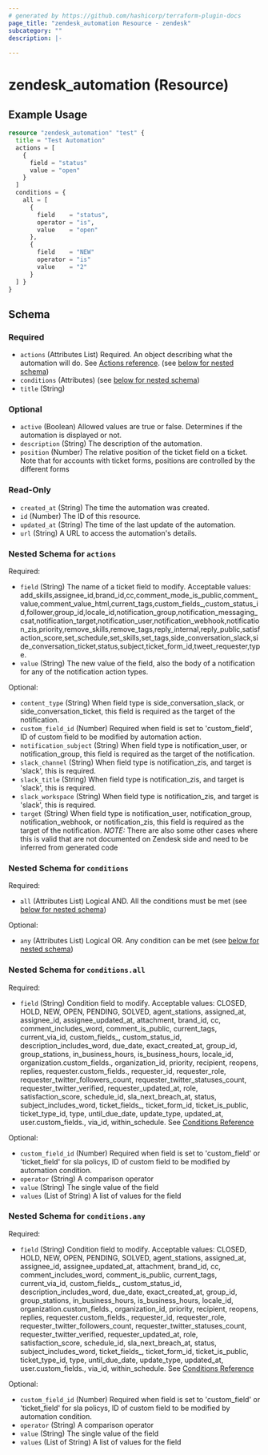 ```yaml
---
# generated by https://github.com/hashicorp/terraform-plugin-docs
page_title: "zendesk_automation Resource - zendesk"
subcategory: ""
description: |-
  
---
```


# zendesk_automation (Resource)



## Example Usage

```terraform
resource "zendesk_automation" "test" {
  title = "Test Automation"
  actions = [
    {
      field = "status"
      value = "open"
    }
  ]
  conditions = {
    all = [
      {
        field    = "status",
        operator = "is",
        value    = "open"
      },
      {
        field    = "NEW"
        operator = "is"
        value    = "2"
      }
  ] }
}
```

<!-- schema generated by tfplugindocs -->
## Schema

### Required

- `actions` (Attributes List) Required. An object describing what the automation will do. See [Actions reference](https://developer.zendesk.com/documentation/ticketing/reference-guides/actions-reference). (see [below for nested schema](#nestedatt--actions))
- `conditions` (Attributes) (see [below for nested schema](#nestedatt--conditions))
- `title` (String)

### Optional

- `active` (Boolean) Allowed values are true or false. Determines if the automation is displayed or not.
- `description` (String) The description of the automation.
- `position` (Number) The relative position of the ticket field on a ticket. Note that for accounts with ticket forms, positions are controlled by the different forms

### Read-Only

- `created_at` (String) The time the automation was created.
- `id` (Number) The ID of this resource.
- `updated_at` (String) The time of the last update of the automation.
- `url` (String) A URL to access the automation's details.

<a id="nestedatt--actions"></a>
### Nested Schema for `actions`

Required:

- `field` (String) The name of a ticket field to modify. Acceptable values: add_skills,assignee_id,brand_id,cc,comment_mode_is_public,comment_value,comment_value_html,current_tags,custom_fields_,custom_status_id,follower,group_id,locale_id,notification_group,notification_messaging_csat,notification_target,notification_user,notification_webhook,notification_zis,priority,remove_skills,remove_tags,reply_internal,reply_public,satisfaction_score,set_schedule,set_skills,set_tags,side_conversation_slack,side_conversation_ticket,status,subject,ticket_form_id,tweet_requester,type.
- `value` (String) The new value of the field, also the body of a notification for any of the notification action types.

Optional:

- `content_type` (String) When field type is side_conversation_slack, or side_conversation_ticket, this field is required as the target of the notification.
- `custom_field_id` (Number) Required when field is set to 'custom_field', ID of custom field to be modified by automation action.
- `notification_subject` (String) When field type is notification_user, or notification_group, this field is required as the target of the notification.
- `slack_channel` (String) When field type is notification_zis, and target is 'slack', this is required.
- `slack_title` (String) When field type is notification_zis, and target is 'slack', this is required.
- `slack_workspace` (String) When field type is notification_zis, and target is 'slack', this is required.
- `target` (String) When field type is notification_user, notification_group, notification_webhook, or notification_zis, this field is required as the target of the notification. *NOTE:* There are also some other cases where this is valid that are not documented on Zendesk side and need to be inferred from generated code


<a id="nestedatt--conditions"></a>
### Nested Schema for `conditions`

Required:

- `all` (Attributes List) Logical AND. All the conditions must be met (see [below for nested schema](#nestedatt--conditions--all))

Optional:

- `any` (Attributes List) Logical OR. Any condition can be met (see [below for nested schema](#nestedatt--conditions--any))

<a id="nestedatt--conditions--all"></a>
### Nested Schema for `conditions.all`

Required:

- `field` (String) Condition field to modify. Acceptable values: CLOSED, HOLD, NEW, OPEN, PENDING, SOLVED, agent_stations, assigned_at, assignee_id, assignee_updated_at, attachment, brand_id, cc, comment_includes_word, comment_is_public, current_tags, current_via_id, custom_fields_, custom_status_id, description_includes_word, due_date, exact_created_at, group_id, group_stations, in_business_hours, is_business_hours, locale_id, organization.custom_fields., organization_id, priority, recipient, reopens, replies, requester.custom_fields., requester_id, requester_role, requester_twitter_followers_count, requester_twitter_statuses_count, requester_twitter_verified, requester_updated_at, role, satisfaction_score, schedule_id, sla_next_breach_at, status, subject_includes_word, ticket_fields_, ticket_form_id, ticket_is_public, ticket_type_id, type, until_due_date, update_type, updated_at, user.custom_fields., via_id, within_schedule. See [Conditions Reference](https://developer.zendesk.com/documentation/ticketing/reference-guides/conditions-reference)

Optional:

- `custom_field_id` (Number) Required when field is set to 'custom_field' or 'ticket_field' for sla policys, ID of custom field to be modified by automation condition.
- `operator` (String) A comparison operator
- `value` (String) The single value of the field
- `values` (List of String) A list of values for the field


<a id="nestedatt--conditions--any"></a>
### Nested Schema for `conditions.any`

Required:

- `field` (String) Condition field to modify. Acceptable values: CLOSED, HOLD, NEW, OPEN, PENDING, SOLVED, agent_stations, assigned_at, assignee_id, assignee_updated_at, attachment, brand_id, cc, comment_includes_word, comment_is_public, current_tags, current_via_id, custom_fields_, custom_status_id, description_includes_word, due_date, exact_created_at, group_id, group_stations, in_business_hours, is_business_hours, locale_id, organization.custom_fields., organization_id, priority, recipient, reopens, replies, requester.custom_fields., requester_id, requester_role, requester_twitter_followers_count, requester_twitter_statuses_count, requester_twitter_verified, requester_updated_at, role, satisfaction_score, schedule_id, sla_next_breach_at, status, subject_includes_word, ticket_fields_, ticket_form_id, ticket_is_public, ticket_type_id, type, until_due_date, update_type, updated_at, user.custom_fields., via_id, within_schedule. See [Conditions Reference](https://developer.zendesk.com/documentation/ticketing/reference-guides/conditions-reference)

Optional:

- `custom_field_id` (Number) Required when field is set to 'custom_field' or 'ticket_field' for sla policys, ID of custom field to be modified by automation condition.
- `operator` (String) A comparison operator
- `value` (String) The single value of the field
- `values` (List of String) A list of values for the field
